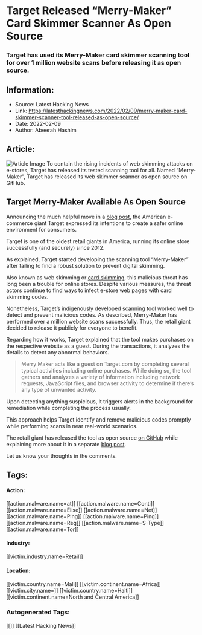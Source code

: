 # Target Released “Merry-Maker” Card Skimmer Scanner As Open Source
### Target has used its Merry-Maker card skimmer scanning tool for over 1 million website scans before releasing it as open source.

## Information:
+ Source: Latest Hacking News
+ Link: https://latesthackingnews.com/2022/02/09/merry-maker-card-skimmer-scanner-tool-released-as-open-source/
+ Date: 2022-02-09
+ Author: Abeerah Hashim


## Article:
![Article Image](https://latesthackingnews.com/wp-content/uploads/2022/02/Target.jpg)
 To contain the rising incidents of web skimming attacks on e-stores, Target has released its tested scanning tool for all. Named “Merry-Maker”, Target has released its web skimmer scanner as open source on GitHub.

 Target Merry-Maker Available As Open Source
-------------------------------------------

 Announcing the much helpful move in a [blog post](https://tech.target.com/blog/meet-merry-maker), the American e-commerce giant Target expressed its intentions to create a safer online environment for consumers.

 Target is one of the oldest retail giants in America, running its online store successfully (and securely) since 2012.

 As explained, Target started developing the scanning tool “Merry-Maker” after failing to find a robust solution to prevent digital skimming.

 Also known as web skimming or [card skimming](https://latesthackingnews.com/tag/card-skimmer/), this malicious threat has long been a trouble for online stores. Despite various measures, the threat actors continue to find ways to infect e-store web pages with card skimming codes.

 Nonetheless, Target’s indigenously developed scanning tool worked well to detect and prevent malicious codes. As described, Merry-Maker has performed over a million website scans successfully. Thus, the retail giant decided to release it publicly for everyone to benefit.

 Regarding how it works, Target explained that the tool makes purchases on the respective website as a guest. During the transactions, it analyzes the details to detect any abnormal behaviors.

 
> Merry Maker acts like a guest on Target.com by completing several typical activities including online purchases. While doing so, the tool gathers and analyzes a variety of information including network requests, JavaScript files, and browser activity to determine if there’s any type of unwanted activity.
> 
> 

 Upon detecting anything suspicious, it triggers alerts in the background for remediation while completing the process usually.

 This approach helps Target identify and remove malicious codes promptly while performing scans in near real-world scenarios.

 The retail giant has released the tool as open source [on GitHub](https://github.com/target/mmk-ui-api) while explaining more about it in a separate [blog post](https://tech.target.com/blog/behind-the-scenes-of-merry-maker).

 Let us know your thoughts in the comments.

   


## Tags:

#### Action:
[[action.malware.name=at]] [[action.malware.name=Conti]] [[action.malware.name=Elise]] [[action.malware.name=Net]] [[action.malware.name=Ping]] [[action.malware.name=Ping]] [[action.malware.name=Reg]] [[action.malware.name=S-Type]] [[action.malware.name=Tor]]

#### Industry:
[[victim.industry.name=Retail]]

#### Location:
[[victim.country.name=Mali]] [[victim.continent.name=Africa]] [[victim.city.name=]] [[victim.country.name=Haiti]] [[victim.continent.name=North and Central America]]

### Autogenerated Tags:
[[]] [[Latest Hacking News]]

